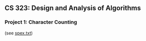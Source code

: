 <h2><b>CS 323: Design and Analysis of Algorithms</b></h2>
<h3>Project 1: Character Counting</h3> (see <a href="https://github.com/isaac-ba/Character_Count_Alg_Java/blob/master/spex.txt">spex.txt</a>)
<br>

